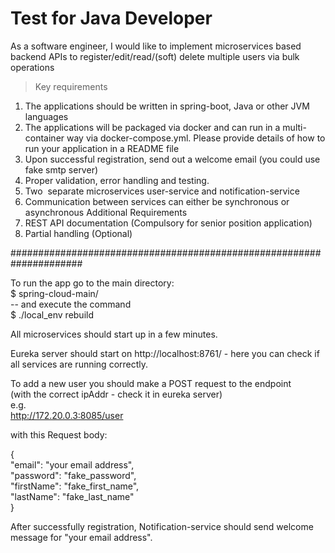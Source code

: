 # Test for Java Developer
As a software engineer, I would like to implement microservices based backend APIs to register/edit/read/(soft) delete multiple users via ​ bulk operations
> Key requirements
  1. The applications should be written in spring-boot, Java or other JVM languages
  2. The applications will be packaged via docker and can run in a multi-container way via
      docker-compose.yml. Please provide details of how to run your application in a README file
  3. Upon successful registration, send out a welcome email (you could use fake smtp server)
  4. Proper validation, error handling and testing.
  5. Two ​ separate microservices​ user-service and notification-service
  6. Communication between services can either be synchronous or asynchronous
Additional Requirements
  1. REST API documentation (Compulsory for senior position application)
  2. Partial handling (Optional)

#####################################################################

To run the app go to the main directory:<br>
$ spring-cloud-main/   <br> -- and execute the command<br>
$ ./local_env rebuild

All microservices should start up in a few minutes.

Eureka server should start on http://localhost:8761/ - here you can check if all services are running correctly.

To add a new user you should make a POST request to the endpoint <br>
(with the correct ipAddr - check it in eureka server) <br>
e.g. <br>
http://172.20.0.3:8085/user

with this Request body:

{<br>
         "email": "your email address",<br>
         "password": "fake_password",<br>
         "firstName": "fake_first_name",<br>
         "lastName": "fake_last_name"<br>
  }

After successfully registration, Notification-service should send welcome message for "your email address".

